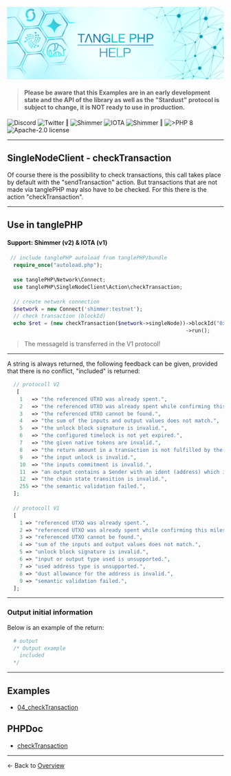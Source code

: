 ![](.meta/Banner.png)

> #### Please be aware that this Examples are in an early development state and the API of the library as well as the "Stardust" protocol is subject to change, it is NOT ready to use in production.

<a href="https://discord.iota.org/" style="text-decoration:none;"><img src="https://img.shields.io/badge/Discord-9cf.svg?style=social&logo=discord" alt="Discord"></a>
<a href="https://twitter.com/tanglePHP/" style="text-decoration:none;"><img src="https://img.shields.io/badge/Twitter-@tanglePHP-9cf.svg?style=social&logo=twitter" alt="Twitter"></a> ‖
<a href="https://www.tanglephp.com/" style="text-decoration:none;"><img src="https://img.shields.io/badge/tanglePHP-grey?style=flat-square&logo=tanglePHP" alt="Shimmer"></a>
<a href="https://www.iota.org/" style="text-decoration:none;"><img src="https://img.shields.io/badge/IOTA-grey?style=flat-square&logo=iota" alt="IOTA"></a>
<a href="https://www.shimmer.network/" style="text-decoration:none;"><img src="https://img.shields.io/badge/Shimmer-grey?style=flat-square&logo=shimmer" alt="Shimmer"></a> ‖
<a href="https://www.php.net/" style="text-decoration:none;"><img src="https://img.shields.io/badge/PHP->= 8.1.x-blue?style=flat-square&logo=php" alt=">PHP 8"></a>
<a href="https://github.com/iota-community/iota.php/LICENSE" style="text-decoration:none;"><img src="https://img.shields.io/badge/license-Apache--2.0-green?style=flat-square" alt="Apache-2.0 license"></a>

---

## SingleNodeClient - checkTransaction

Of course there is the possibility to check transactions, this call takes place by default with the "sendTransaction" action.
But transactions that are not made via tanglePHP may also have to be checked. For this there is the action "checkTransaction".

---

## Use in tanglePHP

#### Support: Shimmer (v2) & IOTA (v1)


```PHP
 // include tanglePHP autoload from tanglePHP/bundle
  require_once("autoload.php");

  use tanglePHP\Network\Connect;
  use tanglePHP\SingleNodeClient\Action\checkTransaction;

  // create network connection
  $network = new Connect('shimmer:testnet');
  // check transaction (blockId)
  echo $ret = (new checkTransaction($network->singleNode))->blockId("0x5c060723d699f0fdd4210b1f148fbe2ff5b0f2afc6b5dd7a275c778908513c5f")
                                                          ->run();
```

> The messageId is transferred in the V1 protocol!

---

A string is always returned, the following feedback can be given, provided that there is no conflict, "included" is returned:

```PHP
  // protocoll V2
   [
    1   => "the referenced UTXO was already spent.",
    2   => "the referenced UTXO was already spent while confirming this milestone.",
    3   => "the referenced UTXO cannot be found.",
    4   => "the sum of the inputs and output values does not match.",
    5   => "the unlock block signature is invalid.",
    6   => "the configured timelock is not yet expired.",
    7   => "the given native tokens are invalid.",
    8   => "the return amount in a transaction is not fulfilled by the output side.",
    9   => "the input unlock is invalid.",
    10  => "the inputs commitment is invalid.",
    11  => "an output contains a Sender with an ident (address) which is not unlocked.",
    12  => "the chain state transition is invalid.",
    255 => "the semantic validation failed.",
  ];
  
  // protocoll V1
  [
    1 => "referenced UTXO was already spent.",
    2 => "referenced UTXO was already spent while confirming this milestone.",
    3 => "referenced UTXO cannot be found.",
    4 => "sum of the inputs and output values does not match.",
    5 => "unlock block signature is invalid.",
    6 => "input or output type used is unsupported.",
    7 => "used address type is unsupported.",
    8 => "dust allowance for the address is invalid.",
    9 => "semantic validation failed.",
  ];
```

---

### Output initial information
Below is an example of the return:

```PHP
  # output  
  /* Output example
    included
  */
```

---

## Examples

+ [04_checkTransaction](https://github.com/tanglePHP/bundle/blob/main/examples/src/singlenode-client/Action/04_checkTransaction.php)


## PHPDoc

+ [checkTransaction](https://tanglephp.com/phpdoc/classes/tanglePHP-SingleNodeClient-Action-checkTransaction.html)

---

<- Back to [Overview](000_index.md)